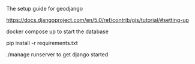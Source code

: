 The setup guide for geodjango 

https://docs.djangoproject.com/en/5.0/ref/contrib/gis/tutorial/#setting-up

docker compose up to start the database

pip install -r requirements.txt

./manage runserver to get django started
